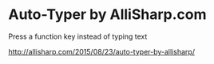 # Auto-Typer by AlliSharp.com
Press a function key instead of typing text

http://allisharp.com/2015/08/23/auto-typer-by-allisharp/
